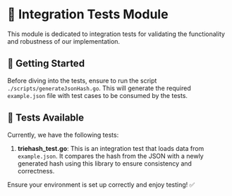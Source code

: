 # 🧪 Integration Tests Module

This module is dedicated to integration tests for validating the functionality and robustness of our implementation.

## 🚀 Getting Started

Before diving into the tests, ensure to run the script `./scripts/generateJsonHash.go`. This will generate the required `example.json` file with test cases to be consumed by the tests.

## 📜 Tests Available

Currently, we have the following tests:

1. **triehash_test.go**: This is an integration test that loads data from `example.json`. It compares the hash from the JSON with a newly generated hash using this library to ensure consistency and correctness.

Ensure your environment is set up correctly and enjoy testing! ✅